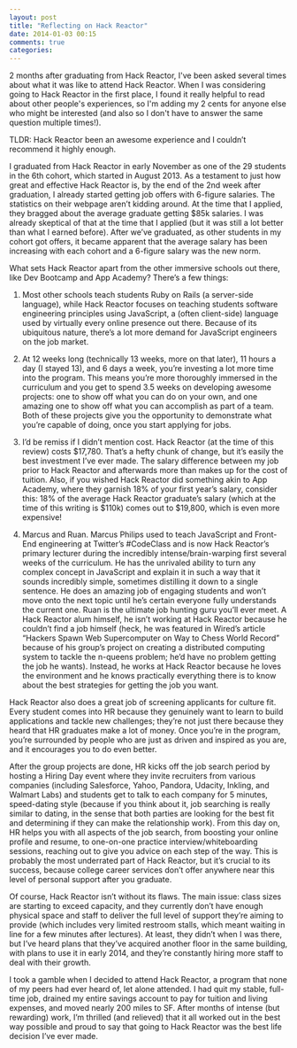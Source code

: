 ```yaml
---
layout: post
title: "Reflecting on Hack Reactor"
date: 2014-01-03 00:15
comments: true
categories: 
---
```


2 months after graduating from Hack Reactor, I've been asked several times about what it was like to attend Hack Reactor. When I was considering going to Hack Reactor in the first place, I found it really helpful to read about other people's experiences, so I'm adding my 2 cents for anyone else who might be interested (and also so I don't have to answer the same question multiple times!).

TLDR: Hack Reactor been an awesome experience and I couldn’t recommend it highly enough. 

I graduated from Hack Reactor in early November as one of the 29 students in the 6th cohort, which started in August 2013. As a testament to just how great and effective Hack Reactor is, by the end of the 2nd week after graduation, I already started getting job offers with 6-figure salaries. The statistics on their webpage aren’t kidding around. At the time that I applied, they bragged about the average graduate getting $85k salaries. I was already skeptical of that at the time that I applied (but it was still a lot better than what I earned before). After we’ve graduated, as other students in my cohort got offers, it became apparent that the average salary has been increasing with each cohort and a 6-figure salary was the new norm. 

What sets Hack Reactor apart from the other immersive schools out there, like Dev Bootcamp and App Academy? There’s a few things: 

1. Most other schools teach students Ruby on Rails (a server-side language), while Hack Reactor focuses on teaching students software engineering principles using JavaScript, a (often client-side) language used by virtually every online presence out there. Because of its ubiquitous nature, there’s a lot more demand for JavaScript engineers on the job market. 

2. At 12 weeks long (technically 13 weeks, more on that later), 11 hours a day (I stayed 13), and 6 days a week, you’re investing a lot more time into the program. This means you’re more thoroughly immersed in the curriculum and you get to spend 3.5 weeks on developing awesome projects: one to show off what you can do on your own, and one amazing one to show off what you can accomplish as part of a team. Both of these projects give you the opportunity to demonstrate what you’re capable of doing, once you start applying for jobs. 

3. I’d be remiss if I didn’t mention cost. Hack Reactor (at the time of this review) costs $17,780. That’s a hefty chunk of change, but it’s easily the best investment I’ve ever made. The salary difference between my job prior to Hack Reactor and afterwards more than makes up for the cost of tuition. Also, if you wished Hack Reactor did something akin to App Academy, where they garnish 18% of your first year’s salary, consider this: 18% of the average Hack Reactor graduate’s salary (which at the time of this writing is $110k) comes out to $19,800, which is even more expensive!

4. Marcus and Ruan. Marcus Philips used to teach JavaScript and Front-End engineering at Twitter’s #CodeClass and is now Hack Reactor’s primary lecturer during the incredibly intense/brain-warping first several weeks of the curriculum. He has the unrivaled ability to turn any complex concept in JavaScript and explain it in such a way that it sounds incredibly simple, sometimes distilling it down to a single sentence. He does an amazing job of engaging students and won’t move onto the next topic until he’s certain everyone fully understands the current one. Ruan is the ultimate job hunting guru you’ll ever meet. A Hack Reactor alum himself, he isn’t working at Hack Reactor because he couldn’t find a job himself (heck, he was featured in Wired’s article “Hackers Spawn Web Supercomputer on Way to Chess World Record” because of his group’s project on creating a distributed computing system to tackle the n-queens problem; he’d have no problem getting the job he wants). Instead, he works at Hack Reactor because he loves the environment and he knows practically everything there is to know about the best strategies for getting the job you want.

Hack Reactor also does a great job of screening applicants for culture fit. Every student comes into HR because they genuinely want to learn to build applications and tackle new challenges; they’re not just there because they heard that HR graduates make a lot of money. Once you’re in the program, you’re surrounded by people who are just as driven and inspired as you are, and it encourages you to do even better. 

After the group projects are done, HR kicks off the job search period by hosting a Hiring Day event where they invite recruiters from various companies (including Salesforce, Yahoo, Pandora, Udacity, Inkling, and Walmart Labs) and students get to talk to each company for 5 minutes, speed-dating style (because if you think about it, job searching is really similar to dating, in the sense that both parties are looking for the best fit and determining if they can make the relationship work). From this day on, HR helps you with all aspects of the job search, from boosting your online profile and resume, to one-on-one practice interview/whiteboarding sessions, reaching out to give you advice on each step of the way. This is probably the most underrated part of Hack Reactor, but it’s crucial to its success, because college career services don’t offer anywhere near this level of personal support after you graduate.

Of course, Hack Reactor isn’t without its flaws. The main issue: class sizes are starting to exceed capacity, and they currently don’t have enough physical space and staff to deliver the full level of support they’re aiming to provide (which includes very limited restroom stalls, which meant waiting in line for a few minutes after lectures). At least, they didn’t when I was there, but I’ve heard plans that they’ve acquired another floor in the same building, with plans to use it in early 2014, and they’re constantly hiring more staff to deal with their growth. 

I took a gamble when I decided to attend Hack Reactor, a program that none of my peers had ever heard of, let alone attended. I had quit my stable, full-time job, drained my entire savings account to pay for tuition and living expenses, and moved nearly 200 miles to SF. After months of intense (but rewarding) work, I’m thrilled (and relieved) that it all worked out in the best way possible and proud to say that going to Hack Reactor was the best life decision I’ve ever made. 
